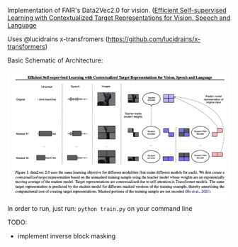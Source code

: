 Implementation of FAIR's Data2Vec2.0 for vision. ([Efficient Self-supervised Learning with Contextualized Target Representations
for Vision, Speech and Language](https://scontent.ford4-1.fna.fbcdn.net/v/t39.2365-6/319548823_683029250213299_1077720056858201599_n.pdf?_nc_cat=110&ccb=1-7&_nc_sid=3c67a6&_nc_ohc=9w_5s2HIfBkAX9q-Tae&_nc_ht=scontent.ford4-1.fna&oh=00_AfDQAbn5Nu9lh_AkX_Q77MsfikjLs-XpdHoUrpLm3gNLiA&oe=639E419A)


Uses @lucidrains x-transfromers (https://github.com/lucidrains/x-transformers)

Basic Schematic of Architecture:

![screenshot](data2vec2.0.png)

In order to run, just run: `python train.py` on your command line

TODO:
- implement inverse block masking
